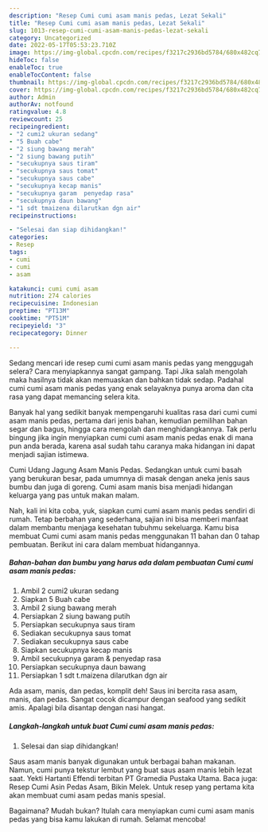 ```yaml
---
description: "Resep Cumi cumi asam manis pedas, Lezat Sekali"
title: "Resep Cumi cumi asam manis pedas, Lezat Sekali"
slug: 1013-resep-cumi-cumi-asam-manis-pedas-lezat-sekali
category: Uncategorized
date: 2022-05-17T05:53:23.710Z
image: https://img-global.cpcdn.com/recipes/f3217c2936bd5784/680x482cq70/cumi-cumi-asam-manis-pedas-foto-resep-utama.jpg
hideToc: false
enableToc: true
enableTocContent: false
thumbnail: https://img-global.cpcdn.com/recipes/f3217c2936bd5784/680x482cq70/cumi-cumi-asam-manis-pedas-foto-resep-utama.jpg
cover: https://img-global.cpcdn.com/recipes/f3217c2936bd5784/680x482cq70/cumi-cumi-asam-manis-pedas-foto-resep-utama.jpg
author: Admin
authorAv: notfound
ratingvalue: 4.8
reviewcount: 25
recipeingredient:
- "2 cumi2 ukuran sedang"
- "5 Buah cabe"
- "2 siung bawang merah"
- "2 siung bawang putih"
- "secukupnya saus tiram"
- "secukupnya saus tomat"
- "secukupnya saus cabe"
- "secukupnya kecap manis"
- "secukupnya garam  penyedap rasa"
- "secukupnya daun bawang"
- "1 sdt tmaizena dilarutkan dgn air"
recipeinstructions:

- "Selesai dan siap dihidangkan!"
categories:
- Resep
tags:
- cumi
- cumi
- asam

katakunci: cumi cumi asam 
nutrition: 274 calories
recipecuisine: Indonesian
preptime: "PT13M"
cooktime: "PT51M"
recipeyield: "3"
recipecategory: Dinner

---
```



Sedang mencari ide resep cumi cumi asam manis pedas yang menggugah selera? Cara menyiapkannya sangat gampang. Tapi Jika salah mengolah maka hasilnya tidak akan memuaskan dan bahkan tidak sedap. Padahal cumi cumi asam manis pedas yang enak selayaknya punya aroma dan cita rasa yang dapat memancing selera kita.


Banyak hal yang sedikit banyak mempengaruhi kualitas rasa dari cumi cumi asam manis pedas, pertama dari jenis bahan, kemudian pemilihan bahan segar dan bagus, hingga cara mengolah dan menghidangkannya. Tak perlu bingung jika ingin menyiapkan cumi cumi asam manis pedas enak di mana pun anda berada, karena asal sudah tahu caranya maka hidangan ini dapat menjadi sajian istimewa.

Cumi Udang Jagung Asam Manis Pedas. Sedangkan untuk cumi basah yang berukuran besar, pada umumnya di masak dengan aneka jenis saus bumbu dan juga di goreng. Cumi asam manis bisa menjadi hidangan keluarga yang pas untuk makan malam.


Nah, kali ini kita coba, yuk, siapkan cumi cumi asam manis pedas sendiri di rumah. Tetap berbahan yang sederhana, sajian ini bisa memberi manfaat dalam membantu menjaga kesehatan tubuhmu sekeluarga. Kamu bisa membuat Cumi cumi asam manis pedas menggunakan 11 bahan dan 0 tahap pembuatan. Berikut ini cara dalam membuat hidangannya.

<!--inarticleads1-->

##### Bahan-bahan dan bumbu yang harus ada dalam pembuatan Cumi cumi asam manis pedas:

1. Ambil 2 cumi2 ukuran sedang
1. Siapkan 5 Buah cabe
1. Ambil 2 siung bawang merah
1. Persiapkan 2 siung bawang putih
1. Persiapkan secukupnya saus tiram
1. Sediakan secukupnya saus tomat
1. Sediakan secukupnya saus cabe
1. Siapkan secukupnya kecap manis
1. Ambil secukupnya garam &amp; penyedap rasa
1. Persiapkan secukupnya daun bawang
1. Persiapkan 1 sdt t.maizena dilarutkan dgn air


Ada asam, manis, dan pedas, komplit deh! Saus ini bercita rasa asam, manis, dan pedas. Sangat cocok dicampur dengan seafood yang sedikit amis. Apalagi bila disantap dengan nasi hangat. 

<!--inarticleads2-->

##### Langkah-langkah untuk buat Cumi cumi asam manis pedas:


1. Selesai dan siap dihidangkan!

Saus asam manis banyak digunakan untuk berbagai bahan makanan. Namun, cumi punya tekstur lembut yang buat saus asam manis lebih lezat saat. Yekti Hartanti Effendi terbitan PT Gramedia Pustaka Utama. Baca juga: Resep Cumi Asin Pedas Asam, Bikin Melek. Untuk resep yang pertama kita akan membuat cumi asam pedas manis spesial. 

Bagaimana? Mudah bukan? Itulah cara menyiapkan cumi cumi asam manis pedas yang bisa kamu lakukan di rumah. Selamat mencoba!
